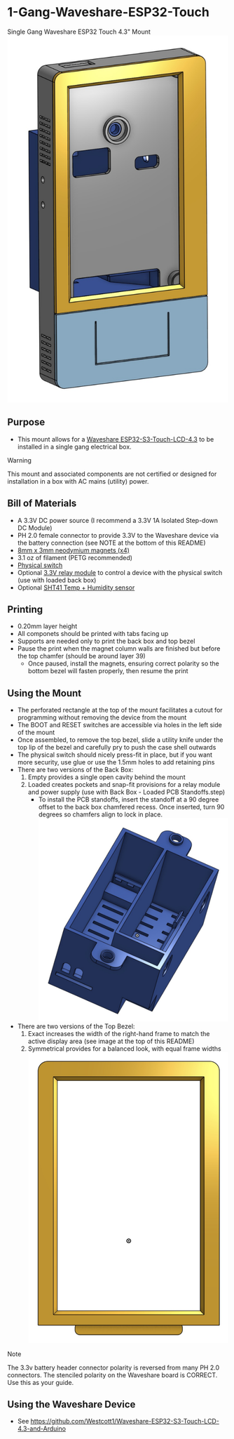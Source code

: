 # 1-Gang-Waveshare-ESP32-Touch
Single Gang Waveshare ESP32 Touch 4.3" Mount
![Waveshare 4.3" Mount Rendering](https://github.com/Xorlent/1-Gang-Waveshare-ESP32-Touch/blob/main/Images/WaveshareMount-Rendering.jpg)

## Purpose
- This mount allows for a [Waveshare ESP32-S3-Touch-LCD-4.3](https://www.waveshare.com/wiki/ESP32-S3-Touch-LCD-4.3) to be installed in a single gang electrical box.
> [!WARNING]
> This mount and associated components are not certified or designed for installation in a box with AC mains (utility) power.

## Bill of Materials
- A 3.3V DC power source (I recommend a 3.3V 1A Isolated Step-down DC Module)
- PH 2.0 female connector to provide 3.3V to the Waveshare device via the battery connection (see NOTE at the bottom of this README)
- [8mm x 3mm neodymium magnets (x4)](https://www.amazon.com/dp/B0CCXH6W5Q)
- 3.1 oz of filament (PETG recommended)
- [Physical switch](https://www.amazon.com/gp/product/B086L2GPGX)
- Optional [3.3V relay module](https://www.amazon.com/gp/product/B09SZ71K4L) to control a device with the physical switch (use with loaded back box)
- Optional [SHT41 Temp + Humidity sensor](https://www.amazon.com/dp/B0C61LLH4T)

## Printing
- 0.20mm layer height
- All componets should be printed with tabs facing up
- Supports are needed only to print the back box and top bezel
- Pause the print when the magnet column walls are finished but before the top chamfer (should be around layer 39)
  - Once paused, install the magnets, ensuring correct polarity so the bottom bezel will fasten properly, then resume the print

## Using the Mount
- The perforated rectangle at the top of the mount facilitates a cutout for programming without removing the device from the mount
- The BOOT and RESET switches are accessible via holes in the left side of the mount
- Once assembled, to remove the top bezel, slide a utility knife under the top lip of the bezel and carefully pry to push the case shell outwards
- The physical switch should nicely press-fit in place, but if you want more security, use glue or use the 1.5mm holes to add retaining pins
- There are two versions of the Back Box:
  1. Empty provides a single open cavity behind the mount
  2. Loaded creates pockets and snap-fit provisions for a relay module and power supply (use with Back Box - Loaded PCB Standoffs.step)
     - To install the PCB standoffs, insert the standoff at a 90 degree offset to the back box chamfered recess.  Once inserted, turn 90 degrees so chamfers align to lock in place.
  ![Loaded Back Box](https://github.com/Xorlent/1-Gang-Waveshare-ESP32-Touch/blob/main/Images/BackBox-Loaded.jpg)
- There are two versions of the Top Bezel:
  1. Exact increases the width of the right-hand frame to match the active display area (see image at the top of this README)
  2. Symmetrical provides for a balanced look, with equal frame widths
  ![Symmetrical Top Bezel](https://github.com/Xorlent/1-Gang-Waveshare-ESP32-Touch/blob/main/Images/TopBezel-Symmetrical.jpg)
> [!NOTE]
> The 3.3v battery header connector polarity is reversed from many PH 2.0 connectors.  The stenciled polarity on the Waveshare board is CORRECT.  Use this as your guide.

## Using the Waveshare Device
- See https://github.com/Westcott1/Waveshare-ESP32-S3-Touch-LCD-4.3-and-Arduino
